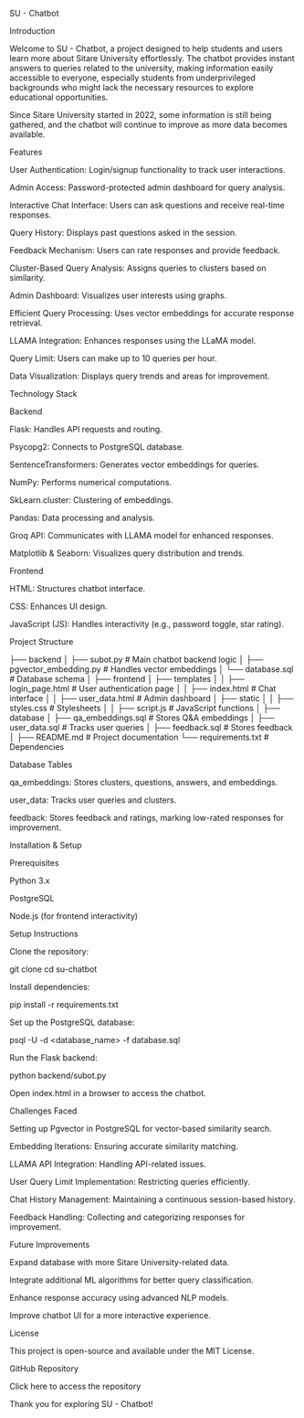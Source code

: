SU - Chatbot

Introduction

Welcome to SU - Chatbot, a project designed to help students and users learn more about Sitare University effortlessly. The chatbot provides instant answers to queries related to the university, making information easily accessible to everyone, especially students from underprivileged backgrounds who might lack the necessary resources to explore educational opportunities.

Since Sitare University started in 2022, some information is still being gathered, and the chatbot will continue to improve as more data becomes available.

Features

User Authentication: Login/signup functionality to track user interactions.

Admin Access: Password-protected admin dashboard for query analysis.

Interactive Chat Interface: Users can ask questions and receive real-time responses.

Query History: Displays past questions asked in the session.

Feedback Mechanism: Users can rate responses and provide feedback.

Cluster-Based Query Analysis: Assigns queries to clusters based on similarity.

Admin Dashboard: Visualizes user interests using graphs.

Efficient Query Processing: Uses vector embeddings for accurate response retrieval.

LLAMA Integration: Enhances responses using the LLaMA model.

Query Limit: Users can make up to 10 queries per hour.

Data Visualization: Displays query trends and areas for improvement.

Technology Stack

Backend

Flask: Handles API requests and routing.

Psycopg2: Connects to PostgreSQL database.

SentenceTransformers: Generates vector embeddings for queries.

NumPy: Performs numerical computations.

SkLearn.cluster: Clustering of embeddings.

Pandas: Data processing and analysis.

Groq API: Communicates with LLAMA model for enhanced responses.

Matplotlib & Seaborn: Visualizes query distribution and trends.

Frontend

HTML: Structures chatbot interface.

CSS: Enhances UI design.

JavaScript (JS): Handles interactivity (e.g., password toggle, star rating).

Project Structure

├── backend
│   ├── subot.py               # Main chatbot backend logic
│   ├── pgvector_embedding.py  # Handles vector embeddings
│   └── database.sql           # Database schema
│
├── frontend
│   ├── templates
│   │   ├── login_page.html    # User authentication page
│   │   ├── index.html         # Chat interface
│   │   ├── user_data.html     # Admin dashboard
│   ├── static
│   │   ├── styles.css         # Stylesheets
│   │   ├── script.js          # JavaScript functions
│
├── database
│   ├── qa_embeddings.sql      # Stores Q&A embeddings
│   ├── user_data.sql          # Tracks user queries
│   ├── feedback.sql           # Stores feedback
│
├── README.md                  # Project documentation
└── requirements.txt            # Dependencies

Database Tables

qa_embeddings: Stores clusters, questions, answers, and embeddings.

user_data: Tracks user queries and clusters.

feedback: Stores feedback and ratings, marking low-rated responses for improvement.

Installation & Setup

Prerequisites

Python 3.x

PostgreSQL

Node.js (for frontend interactivity)

Setup Instructions

Clone the repository:

git clone <repo-link>
cd su-chatbot

Install dependencies:

pip install -r requirements.txt

Set up the PostgreSQL database:

psql -U <username> -d <database_name> -f database.sql

Run the Flask backend:

python backend/subot.py

Open index.html in a browser to access the chatbot.

Challenges Faced

Setting up Pgvector in PostgreSQL for vector-based similarity search.

Embedding Iterations: Ensuring accurate similarity matching.

LLAMA API Integration: Handling API-related issues.

User Query Limit Implementation: Restricting queries efficiently.

Chat History Management: Maintaining a continuous session-based history.

Feedback Handling: Collecting and categorizing responses for improvement.

Future Improvements

Expand database with more Sitare University-related data.

Integrate additional ML algorithms for better query classification.

Enhance response accuracy using advanced NLP models.

Improve chatbot UI for a more interactive experience.


License

This project is open-source and available under the MIT License.

GitHub Repository

Click here to access the repository

Thank you for exploring SU - Chatbot!

